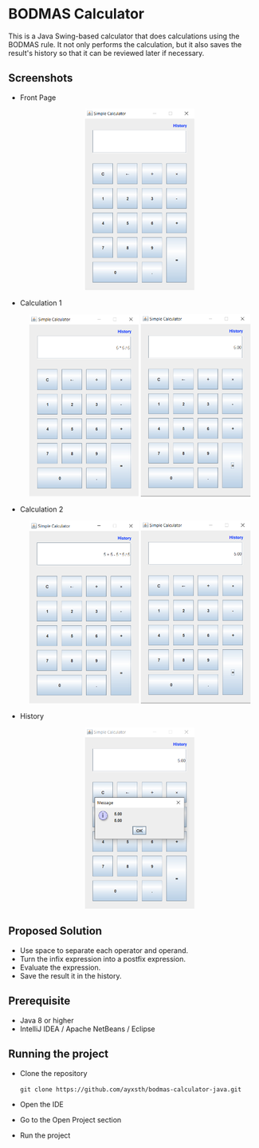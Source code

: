 # BODMAS Calculator

This is a Java Swing-based calculator that does calculations using the BODMAS rule. It not only performs the calculation, but it also saves the result's history so that it can be reviewed later if necessary.

## Screenshots

-   Front Page
      <p align="center"><img src="img/front.png" width="220px"></p>

-   Calculation 1
      <p align="center"><img src="img/question1.png" width="220px"> <img src="img/solution1.png" width="220px"></p>

-   Calculation 2
      <p align="center"><img src="img/question2.png" width="220px"> <img src="img/solution2.png" width="220px"></p>

-   History
      <p align="center"><img src="img/history.png" width="220px"></p>

## Proposed Solution

-   Use space to separate each operator and operand.
-   Turn the infix expression into a postfix expression.
-   Evaluate the expression.
-   Save the result it in the history.

## Prerequisite

-   Java 8 or higher
-   IntelliJ IDEA / Apache NetBeans / Eclipse

## Running the project

-   Clone the repository

    `git clone https://github.com/ayxsth/bodmas-calculator-java.git`

-   Open the IDE

-   Go to the Open Project section

-   Run the project
